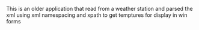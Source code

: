 This is an older application that read from a weather station and parsed the xml using xml namespacing and xpath to get temptures for display in win forms 
